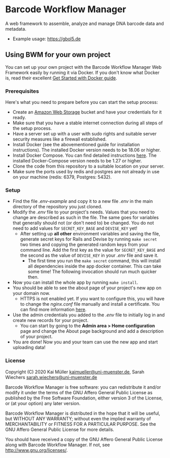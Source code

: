 # Barcode Workflow Manager

A web framework to assemble, analyze and manage DNA barcode data and metadata.

- Example usage: https://gbol5.de

## Using BWM for your own project
You can set up your own project with the Barcode Workflow Manager Web Framework easily by running it via Docker. 
If you don't know what Docker is, read their excellent [Get Started with Docker guide](https://docs.docker.com/get-started/).

### Prerequisites
Here's what you need to prepare before you can start the setup process:
- Create an [Amazon Web Storage](https://aws.amazon.com/de/products/storage/) bucket and have your credentials for it ready.
- Make sure that you have a stable internet connection during all steps of the setup process.
- Have a server set up with a user with sudo rights and suitable server security measures like a firewall established.
- Install Docker (see the abovementioned guide for installation instructions). The installed Docker version needs to be 18.06 or higher.
- Install Docker Compose. You can find detailed instructions [here](https://docs.docker.com/compose/gettingstarted/). 
The installed Docker-Compose version needs to be 1.27 or higher.
- Clone the code from this repository to a suitable location on your server.
- Make sure the ports used by redis and postgres are not already in use on your machine (redis: 6379, Postgres: 5432).

### Setup
- Find the file *.env-example* and copy it to a new file *.env* in the main directory of the repository you just cloned.
- Modify the *.env* file to your project's needs. Values that you need to change are described as such in the file. 
The same goes for variables that generally should not (or don't need to) be changed.
You do not need to add values for `SECRET_KEY_BASE` and `DEVISE_KEY` yet!
    - After setting up **all other** environment variables and saving the file, generate secret keys for Rails and Devise
     by running `make secret` two times and copying the generated random keys from your command line. 
     Add the first key as the value for `SECRET_KEY_BASE` 
     and the second as the value of `DEVISE_KEY` in your *.env* file and save it.
       - The first time you run the `make secret` command, this will install all dependencies inside the app docker 
       container. This can take some time! The following invocation should run much quicker then.
- Now you can install the whole app by running `make install`.
- You should be able to see the about page of your project's new app on your domain now.
    - HTTPS is not enabled yet. If you want to configure this, you will have to change the *nginx.conf* file manually 
    and install a certificate. You can find more information [here](http://nginx.org/en/docs/http/configuring_https_servers.html).
- Use the admin credentials you added to the *.env* file to initially log in and create new records for your project.
    - You can start by going to the **Admin area > Home configuration** page and change the About page background and 
    add a description of your project.
- You are done! Now you and your team can use the new app and start uploading data!

### License

Copyright (C) 2020 Kai Müller <kaimueller@uni-muenster.de>, Sarah Wiechers <sarah.wiechers@uni-muenster.de>

Barcode Workflow Manager is free software: you can redistribute it and/or modify
it under the terms of the GNU Affero General Public License as
published by the Free Software Foundation, either version 3 of the
License, or (at your option) any later version.

Barcode Workflow Manager is distributed in the hope that it will be useful,
but WITHOUT ANY WARRANTY; without even the implied warranty of
MERCHANTABILITY or FITNESS FOR A PARTICULAR PURPOSE.  See the
GNU Affero General Public License for more details.

You should have received a copy of the GNU Affero General Public License
along with Barcode Workflow Manager.  If not, see
<http://www.gnu.org/licenses/>.
